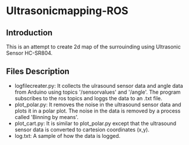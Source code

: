 # Ultrasonicmapping-ROS

## Introduction ##
This is an attempt to create 2d map of the surrouinding using Ultrasonic Sensor HC-SR804. 

## Files Description ##
- logfilecreater.py: It collects the ulrasound sensor data and angle data from Arduino using topics '/sensorvalues' and '/angle'. The program subscribes to the ros topics and loggs the data to an .txt file.
- plot_polar.py: It removes the noise in the ultrasound sensor data and plots it in a polar plot. The noise in the data is removed by a process called 'Binning by means'.
- plot_cart.py: It is similar to plot_polar.py except that the ultrasound sensor data is converted to cartesion coordinates (x,y). 
- log.txt: A sample of how the data is logged.
